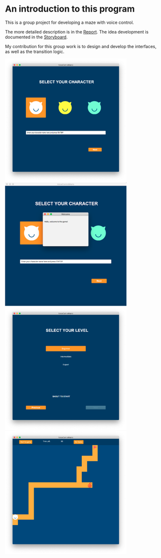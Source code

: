 # An introduction to this program

This is a group project for developing a maze with voice control. 

The more detailed description is in the [Report](https://github.com/Eurus-J-Zhang/ProjectExperience/tree/main/VoiceMaze/Report.pdf). The idea development is documented in the [Storyboard](https://github.com/Eurus-J-Zhang/ProjectExperience/tree/main/VoiceMaze/Storyboad.pdf).

My contribution for this group work is to design and develop the interfaces, as well as the transition logic. 

<img src="resources/Group1.png" width="400">    <img src="resources/Group2.png" width="400" > 
<img src="resources/Group3.png" width="400">    <img src="resources/Group4.png" width="400">
